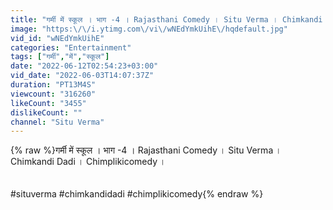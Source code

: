 ```yaml
---
title: "गर्मी में स्कूल । भाग -4 । Rajasthani Comedy । Situ Verma । Chimkandi Dadi । Chimplikicomedy ।"
image: "https:\/\/i.ytimg.com\/vi\/wNEdYmkUihE\/hqdefault.jpg"
vid_id: "wNEdYmkUihE"
categories: "Entertainment"
tags: ["गर्मी","में","स्कूल"]
date: "2022-06-12T02:54:23+03:00"
vid_date: "2022-06-03T14:07:37Z"
duration: "PT13M4S"
viewcount: "316260"
likeCount: "3455"
dislikeCount: ""
channel: "Situ Verma"
---
```

{% raw %}गर्मी में स्कूल । भाग -4 । Rajasthani Comedy । Situ Verma । Chimkandi Dadi । Chimplikicomedy ।<br /><br /><br />#situverma #chimkandidadi #chimplikicomedy{% endraw %}
